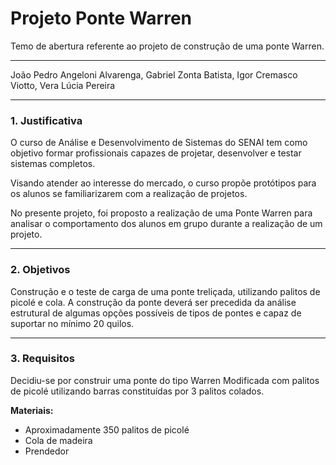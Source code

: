 # Projeto Ponte Warren
Temo de abertura referente ao projeto de construção de uma ponte Warren.
<hr>

<p>João Pedro Angeloni Alvarenga, 
Gabriel Zonta Batista, 
Igor Cremasco Viotto, 
Vera Lúcia Pereira</p>

<hr>

<h3>1. Justificativa</h3>

<p>
O curso de Análise e Desenvolvimento de Sistemas do SENAI tem como objetivo formar profissionais capazes de projetar, desenvolver e testar sistemas completos.
</p>
<p>
Visando atender ao interesse do mercado, o curso propõe protótipos para os alunos se familiarizarem com a realização de projetos.
</p>
<p>
No presente projeto, foi proposto a realização de uma Ponte Warren para analisar o comportamento dos alunos em grupo durante a realização de um projeto.
</p>

<hr>

<h3>2. Objetivos</h3>

<p>
Construção e o teste de carga de uma ponte treliçada, utilizando palitos de picolé e cola. A construção da ponte deverá ser precedida da análise estrutural de algumas opções possíveis de tipos de pontes e capaz de suportar no mínimo 20 quilos. 
</p>

<hr>

<h3>3. Requisitos</h3>

<p>
Decidiu-se por construir uma ponte do tipo Warren Modificada com palitos de picolé utilizando barras constituídas por 3 palitos colados.
</p>

<p><b>Materiais:</b></p>

<ul>
    <li>Aproximadamente 350 palitos de picolé</li>
    <li>Cola de madeira</li>
    <li>Prendedor</li>
</ul>


